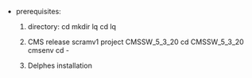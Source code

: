 - prerequisites: 

  1. directory: 
  cd
  mkdir lq
  cd lq

  2. CMS release
  scramv1 project CMSSW_5_3_20
  cd CMSSW_5_3_20
  cmsenv
  cd - 

  3. Delphes installation
    
